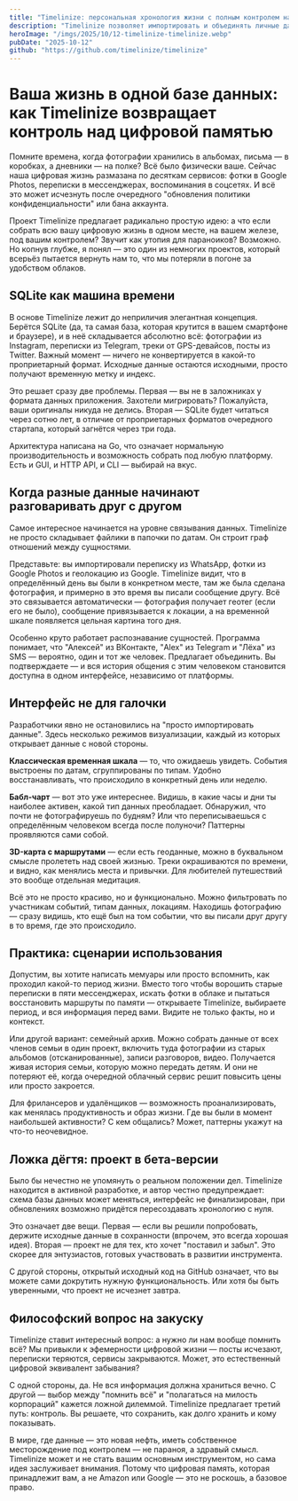 ```yaml
---
title: "Timelinize: персональная хронология жизни с полным контролем над данными"
description: "Timelinize позволяет импортировать и объединять личные данные из разных источников в единую интерактивную временную шкалу на вашем компьютере."
heroImage: "/imgs/2025/10/12-timelinize-timelinize.webp"
pubDate: "2025-10-12"
github: "https://github.com/timelinize/timelinize"
---
```


<!-- [35.16, 86] > [0, 80] -->

# Ваша жизнь в одной базе данных: как Timelinize возвращает контроль над цифровой памятью

Помните времена, когда фотографии хранились в альбомах, письма — в коробках, а дневники — на полке? Всё было физически ваше. Сейчас наша цифровая жизнь размазана по десяткам сервисов: фотки в Google Photos, переписки в мессенджерах, воспоминания в соцсетях. И всё это может исчезнуть после очередного "обновления политики конфиденциальности" или бана аккаунта.

Проект Timelinize предлагает радикально простую идею: а что если собрать всю вашу цифровую жизнь в одном месте, на вашем железе, под вашим контролем? Звучит как утопия для параноиков? Возможно. Но копнув глубже, я понял — это один из немногих проектов, который всерьёз пытается вернуть нам то, что мы потеряли в погоне за удобством облаков.

## SQLite как машина времени

В основе Timelinize лежит до неприличия элегантная концепция. Берётся SQLite (да, та самая база, которая крутится в вашем смартфоне и браузере), и в неё складывается абсолютно всё: фотографии из Instagram, переписки из Telegram, треки от GPS-девайсов, посты из Twitter. Важный момент — ничего не конвертируется в какой-то проприетарный формат. Исходные данные остаются исходными, просто получают временную метку и индекс.

Это решает сразу две проблемы. Первая — вы не в заложниках у формата данных приложения. Захотели мигрировать? Пожалуйста, ваши оригиналы никуда не делись. Вторая — SQLite будет читаться через сотню лет, в отличие от проприетарных форматов очередного стартапа, который загнётся через три года.

Архитектура написана на Go, что означает нормальную производительность и возможность собрать под любую платформу. Есть и GUI, и HTTP API, и CLI — выбирай на вкус.

## Когда разные данные начинают разговаривать друг с другом

Самое интересное начинается на уровне связывания данных. Timelinize не просто складывает файлики в папочки по датам. Он строит граф отношений между сущностями.

Представьте: вы импортировали переписку из WhatsApp, фотки из Google Photos и геолокацию из Google. Timelinize видит, что в определённый день вы были в конкретном месте, там же была сделана фотография, и примерно в это время вы писали сообщение другу. Всё это связывается автоматически — фотография получает геотег (если его не было), сообщение привязывается к локации, а на временной шкале появляется цельная картина того дня.

Особенно круто работает распознавание сущностей. Программа понимает, что "Алексей" из ВКонтакте, "Alex" из Telegram и "Лёха" из SMS — вероятно, один и тот же человек. Предлагает объединить. Вы подтверждаете — и вся история общения с этим человеком становится доступна в одном интерфейсе, независимо от платформы.

## Интерфейс не для галочки

Разработчики явно не остановились на "просто импортировать данные". Здесь несколько режимов визуализации, каждый из которых открывает данные с новой стороны.

**Классическая временная шкала** — то, что ожидаешь увидеть. События выстроены по датам, сгруппированы по типам. Удобно восстанавливать, что происходило в конкретный день или неделю.

**Бабл-чарт** — вот это уже интереснее. Видишь, в какие часы и дни ты наиболее активен, какой тип данных преобладает. Обнаружил, что почти не фотографируешь по будням? Или что переписываешься с определённым человеком всегда после полуночи? Паттерны проявляются сами собой.

**3D-карта с маршрутами** — если есть геоданные, можно в буквальном смысле пролететь над своей жизнью. Треки окрашиваются по времени, и видно, как менялись места и привычки. Для любителей путешествий это вообще отдельная медитация.

Всё это не просто красиво, но и функционально. Можно фильтровать по участникам событий, типам данных, локациям. Находишь фотографию — сразу видишь, кто ещё был на том событии, что вы писали друг другу в то время, где это происходило.

## Практика: сценарии использования

Допустим, вы хотите написать мемуары или просто вспомнить, как проходил какой-то период жизни. Вместо того чтобы ворошить старые переписки в пяти мессенджерах, искать фотки в облаке и пытаться восстановить маршруты по памяти — открываете Timelinize, выбираете период, и вся информация перед вами. Видите не только факты, но и контекст.

Или другой вариант: семейный архив. Можно собрать данные от всех членов семьи в один проект, включить туда фотографии из старых альбомов (отсканированные), записи разговоров, видео. Получается живая история семьи, которую можно передать детям. И они не потеряют её, когда очередной облачный сервис решит повысить цены или просто закроется.

Для фрилансеров и удалёнщиков — возможность проанализировать, как менялась продуктивность и образ жизни. Где вы были в момент наибольшей активности? С кем общались? Может, паттерны укажут на что-то неочевидное.

## Ложка дёгтя: проект в бета-версии

Было бы нечестно не упомянуть о реальном положении дел. Timelinize находится в активной разработке, и автор честно предупреждает: схема базы данных может меняться, интерфейс не финализирован, при обновлениях возможно придётся пересоздавать хронологию с нуля.

Это означает две вещи. Первая — если вы решили попробовать, держите исходные данные в сохранности (впрочем, это всегда хорошая идея). Вторая — проект не для тех, кто хочет "поставил и забыл". Это скорее для энтузиастов, готовых участвовать в развитии инструмента.

С другой стороны, открытый исходный код на GitHub означает, что вы можете сами докрутить нужную функциональность. Или хотя бы быть уверенными, что проект не исчезнет завтра.

## Философский вопрос на закуску

Timelinize ставит интересный вопрос: а нужно ли нам вообще помнить всё? Мы привыкли к эфемерности цифровой жизни — посты исчезают, переписки теряются, сервисы закрываются. Может, это естественный цифровой эквивалент забывания?

С одной стороны, да. Не вся информация должна храниться вечно. С другой — выбор между "помнить всё" и "полагаться на милость корпораций" кажется ложной дилеммой. Timelinize предлагает третий путь: контроль. Вы решаете, что сохранить, как долго хранить и кому показывать.

В мире, где данные — это новая нефть, иметь собственное месторождение под контролем — не параноя, а здравый смысл. Timelinize может и не стать вашим основным инструментом, но сама идея заслуживает внимания. Потому что цифровая память, которая принадлежит вам, а не Amazon или Google — это не роскошь, а базовое право.

